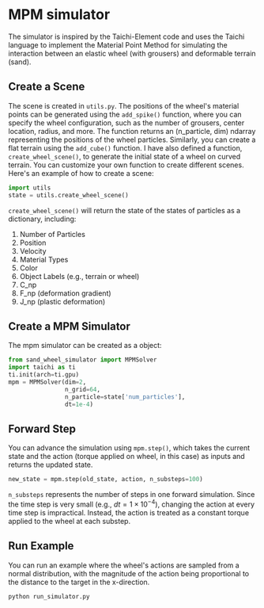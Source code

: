<h1>MPM simulator</h1>

The simulator is inspired by the Taichi-Element code and uses the Taichi language to implement the Material Point Method for simulating the interaction between an elastic wheel (with grousers) and deformable terrain (sand).

<h2>Create a Scene</h2>

The scene is created in `utils.py`. The positions of the wheel's material points can be generated using the `add_spike()` function, where you can specify the wheel configuration, such as the number of grousers, center location, radius, and more. The function returns an (n_particle, dim) ndarray representing the positions of the wheel particles. Similarly, you can create a flat terrain using the `add_cube()` function. I have also defined a function, `create_wheel_scene()`, to generate the initial state of a wheel on curved terrain. You can customize your own function to create different scenes. Here's an example of how to create a scene:

```.py
import utils
state = utils.create_wheel_scene()
```

`create_wheel_scene()` will return the state of the states of particles as a dictionary, including:
1. Number of Particles
2. Position
3. Velocity
4. Material Types
5. Color
6. Object Labels (e.g., terrain or wheel)
7. C_np
8. F_np (deformation gradient)
9. J_np (plastic deformation)
<h2>Create a MPM Simulator</h2>

The mpm simulator can be created as a object:
```.py
from sand_wheel_simulator import MPMSolver
import taichi as ti
ti.init(arch=ti.gpu)
mpm = MPMSolver(dim=2,
                n_grid=64,
                n_particle=state['num_particles'],
                dt=1e-4)

```
<h2>Forward Step</h2>

You can advance the simulation using `mpm.step()`, which takes the current state and the action (torque applied on wheel, in this case) as inputs and returns the updated state.

```.py
new_state = mpm.step(old_state, action, n_substeps=100)
```
`n_substeps` represents the number of steps in one forward simulation. Since the time step is very small (e.g., $dt=1×10^{−4}$), changing the action at every time step is impractical. Instead, the action is treated as a constant torque applied to the wheel at each substep.
<h2>Run Example</h2>

You can run an example where the wheel's actions are sampled from a normal distribution, with the magnitude of the action being proportional to the distance to the target in the x-direction.
```.py
python run_simulator.py
```

